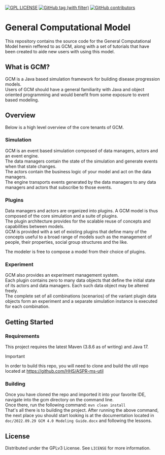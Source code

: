 [![GPL LICENSE][license-shield]][license-url]
[![GitHub tag (with filter)][tag-shield]][tag-url]
[![GitHub contributors][contributors-shield]][contributors-url]


# General Computational Model
This repository contains the source code for the General Computational Model herein reffered to as GCM, along with a set of tutorials that have been created to aide new users with using this model.

## What is GCM?
GCM is a Java based simulation framework for building disease progression models.  
Users of GCM should have a general familiarity with Java and object oriented programming and would benefit from some exposure to event based modeling.

## Overview
Below is a high level overview of the core tenants of GCM.

### Simulation
GCM is an event based simulation composed of data managers, actors and an event engine.  
The data managers contain the state of the simulation and generate events when that state changes.  
The actors contain the business logic of your model and act on the data managers.  
The engine transports events generated by the data managers to any data managers and actors that subscribe to those events.

### Plugins
Data managers and actors are organized into plugins. A GCM model is thus composed of the core simulation and a suite of plugins.  
The plugin architecture provides for the scalable reuse of concepts and capabilities between models.  
GCM is provided with a set of existing plugins that define many of the concepts useful to a broad range of models such as the management of people, their properties, social group structures and the like. 

The modeler is free to compose a model from their choice of plugins.

### Experiment
GCM also provides an experiment management system.  
Each plugin contains zero to many data objects that define the initial state of its actors and data managers. Each such data object may be altered freely.  
The complete set of all combinations (scenarios) of the variant plugin data objects form an experiment and a separate simulation instance is executed for each combination.

## Getting Started

### Requirements
This project requires the latest Maven (3.8.6 as of writing) and Java 17.  
> [!IMPORTANT]
> In order to build this repo, you will need to clone and build the util repo located at https://github.com/HHS/ASPR-ms-util

### Building
Once you have cloned the repo and imported it into your favorite IDE, navigate into the gcm directory on the command line.  
Once there, run the following command: ```mvn clean install```  
That's all there is to building the project. After running the above command, the next place you should start looking is at the documentation located in ```doc/2022.09.29 GCM 4.0 Modeling Guide.docx``` and following the lessons.


## License

Distributed under the GPLv3 License. See `LICENSE` for more information.



<!-- MARKDOWN LINKS & IMAGES -->
[contributors-shield]: https://img.shields.io/github/contributors/HHS/ASPR-8
[contributors-url]: https://github.com/HHS/ASPR-8/graphs/contributors
[tag-shield]: https://img.shields.io/github/v/tag/HHS/ASPR-8
[tag-url]: https://github.com/HHS/ASPR-8/releases/tag/v4.0.0-RC1
[license-shield]: https://img.shields.io/github/license/HHS/ASPR-8
[license-url]: LICENSE
